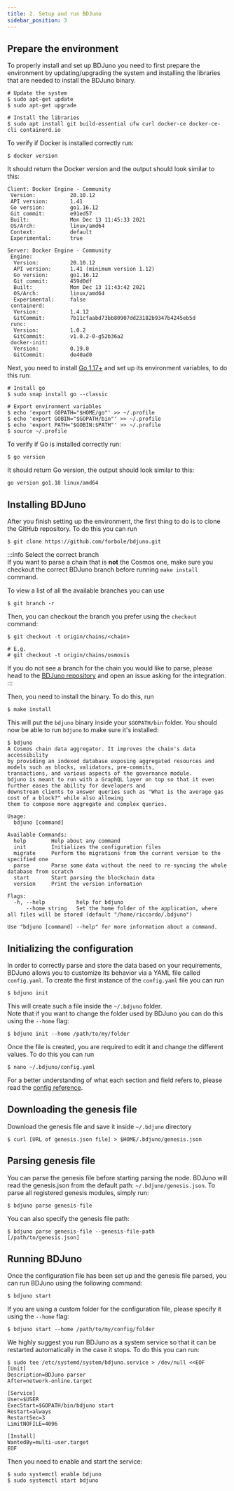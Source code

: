 ```yaml
---
title: 2. Setup and run BDJuno
sidebar_position: 3
---
```


## Prepare the environment
To properly install and set up BDJuno you need to first prepare the environment by updating/upgrading the system and installing the libraries that are needed to install the BDJuno binary.

```shell
# Update the system
$ sudo apt-get update
$ sudo apt-get upgrade

# Install the libraries
$ sudo apt install git build-essential ufw curl docker-ce docker-ce-cli containerd.io
```


To verify if Docker is installed correctly run:
```shell
$ docker version
```

It should return the Docker version and the output should look similar to this:
```
Client: Docker Engine - Community
 Version:           20.10.12
 API version:       1.41
 Go version:        go1.16.12
 Git commit:        e91ed57
 Built:             Mon Dec 13 11:45:33 2021
 OS/Arch:           linux/amd64
 Context:           default
 Experimental:      true

Server: Docker Engine - Community
 Engine:
  Version:          20.10.12
  API version:      1.41 (minimum version 1.12)
  Go version:       go1.16.12
  Git commit:       459d0df
  Built:            Mon Dec 13 11:43:42 2021
  OS/Arch:          linux/amd64
  Experimental:     false
 containerd:
  Version:          1.4.12
  GitCommit:        7b11cfaabd73bb80907dd23182b9347b4245eb5d
 runc:
  Version:          1.0.2
  GitCommit:        v1.0.2-0-g52b36a2
 docker-init:
  Version:          0.19.0
  GitCommit:        de40ad0
```


Next, you need to install [Go 1.17+](https://golang.org/dl/) and set up its environment variables, to do this run: 
```shell
# Install go
$ sudo snap install go --classic

# Export environment variables
$ echo 'export GOPATH="$HOME/go"' >> ~/.profile
$ echo 'export GOBIN="$GOPATH/bin"' >> ~/.profile
$ echo 'export PATH="$GOBIN:$PATH"' >> ~/.profile
$ source ~/.profile
```
To verify if Go is installed correctly run:
```shell
$ go version
```
It should return Go version, the output should look similar to this:
```shell
go version go1.18 linux/amd64
```

## Installing BDJuno
After you finish setting up the environment, the first thing to do is to clone the GitHub repository. To do this you can run

```shell
$ git clone https://github.com/forbole/bdjuno.git
```

:::info Select the correct branch  
If you want to parse a chain that is **not** the Cosmos one, make sure you checkout the correct BDJuno branch before running `make install` command.

To view a list of all the available branches you can use

```shell
$ git branch -r
```

Then, you can checkout the branch you prefer using the `checkout` command:

```shell
$ git checkout -t origin/chains/<chain>

# E.g.
# git checkout -t origin/chains/osmosis
```

If you do not see a branch for the chain you would like to parse, please head to the [BDJuno repository](https://github.com/forbole/bdjuno/) and open an issue asking for the integration. 
:::

Then, you need to install the binary. To do this, run

```shell
$ make install
```

This will put the `bdjuno` binary inside your `$GOPATH/bin` folder. You should now be able to run `bdjuno` to make sure it's installed:

```
$ bdjuno
A Cosmos chain data aggregator. It improves the chain's data accessibility
by providing an indexed database exposing aggregated resources and models such as blocks, validators, pre-commits, 
transactions, and various aspects of the governance module. 
bdjuno is meant to run with a GraphQL layer on top so that it even further eases the ability for developers and
downstream clients to answer queries such as "What is the average gas cost of a block?" while also allowing
them to compose more aggregate and complex queries.

Usage:
  bdjuno [command]

Available Commands:
  help        Help about any command
  init        Initializes the configuration files
  migrate     Perform the migrations from the current version to the specified one
  parse       Parse some data without the need to re-syncing the whole database from scratch
  start       Start parsing the blockchain data
  version     Print the version information

Flags:
  -h, --help          help for bdjuno
      --home string   Set the home folder of the application, where all files will be stored (default "/home/riccardo/.bdjuno")

Use "bdjuno [command] --help" for more information about a command.
```

## Initializing the configuration
In order to correctly parse and store the data based on your requirements, BDJuno allows you to customize its behavior via a YAML file called `config.yaml`. To create the first instance of the `config.yaml` file you can run

```shell
$ bdjuno init
```

This will create such a file inside the `~/.bdjuno` folder.  
Note that if you want to change the folder used by BDJuno you can do this using the `--home` flag:

```shell
$ bdjuno init --home /path/to/my/folder
```

Once the file is created, you are required to edit it and change the different values. To do this you can run

```shell
$ nano ~/.bdjuno/config.yaml
```

For a better understanding of what each section and field refers to, please read the [config reference](config/config.md).

## Downloading the genesis file
Download the genesis file and save it inside `~/.bdjuno` directory
```shell 
$ curl [URL of genesis.json file] > $HOME/.bdjuno/genesis.json
```

## Parsing genesis file
You can parse the genesis file before starting parsing the node. BDJuno will read the genesis.json from the default path: `~/.bdjuno/genesis.json`.
To parse all registered genesis modules, simply run:

```shell
$ bdjuno parse genesis-file
```

You can also specify the genesis file path:

```shell
$ bdjuno parse genesis-file --genesis-file-path [/path/to/genesis.json]
```

## Running BDJuno
Once the configuration file has been set up and the genesis file parsed, you can run BDJuno using the following command:

```shell
$ bdjuno start
```

If you are using a custom folder for the configuration file, please specify it using the `--home` flag:


```shell
$ bdjuno start --home /path/to/my/config/folder
```

We highly suggest you run BDJuno as a system service so that it can be restarted automatically in the case it stops. To do this you can run:

```shell
$ sudo tee /etc/systemd/system/bdjuno.service > /dev/null <<EOF
[Unit]
Description=BDJuno parser
After=network-online.target

[Service]
User=$USER
ExecStart=$GOPATH/bin/bdjuno start
Restart=always
RestartSec=3
LimitNOFILE=4096

[Install]
WantedBy=multi-user.target
EOF
```

Then you need to enable and start the service:

```shell
$ sudo systemctl enable bdjuno
$ sudo systemctl start bdjuno
```
